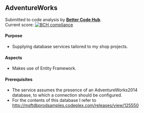 ## AdventureWorks

Submitted to code analysis by **[Better Code Hub](https://bettercodehub.com)**.  
Current score: [![BCH compliance](https://bettercodehub.com/edge/badge/a-einstein/AdventureWorks)](https://bettercodehub.com)  

#### Purpose
* Supplying database services tailored to my shop projects.

#### Aspects
* Makes use of Entity Framework.

#### Prerequisites
* The service assumes the presence of an AdventureWorks2014 database, to which a connection should be configured.
* For the contents of this database I refer to http://msftdbprodsamples.codeplex.com/releases/view/125550

